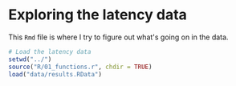 # Exploring the latency data

This `Rmd` file is where I try to figure out what's going on in the data.





```r
# Load the latency data
setwd("../")
source("R/01_functions.r", chdir = TRUE)
load("data/results.RData")
```




















